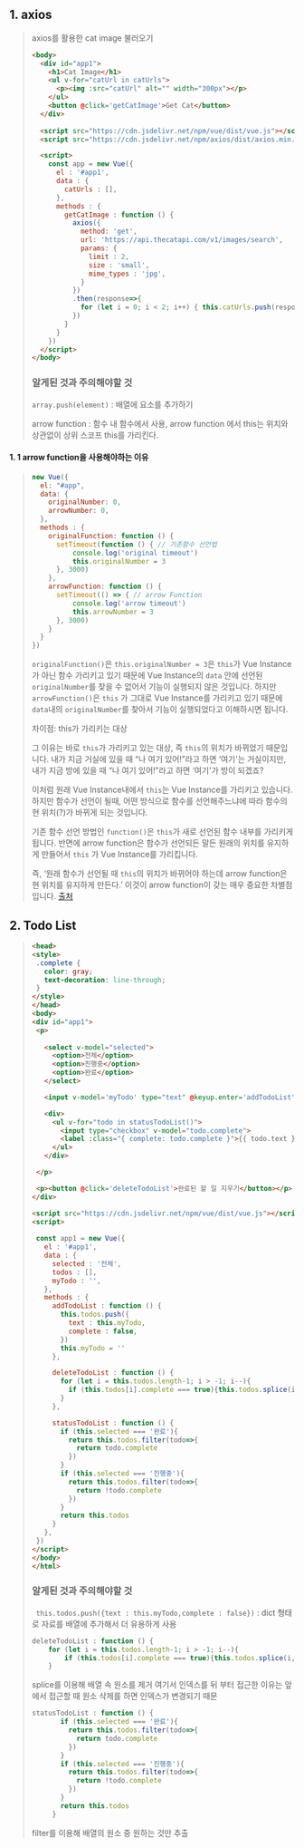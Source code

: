 ## 1. axios

> axios를 활용한 cat image 불러오기
>
> ```html
> <body>
>   <div id="app1">
>     <h1>Cat Image</h1>
>     <ul v-for="catUrl in catUrls">
>       <p><img :src="catUrl" alt="" width="300px"></p>
>     </ul>
>     <button @click='getCatImage'>Get Cat</button>
>   </div>
>   
>   <script src="https://cdn.jsdelivr.net/npm/vue/dist/vue.js"></script>
>   <script src="https://cdn.jsdelivr.net/npm/axios/dist/axios.min.js"></script>
> 
>   <script>
>     const app = new Vue({
>       el : '#app1',
>       data : {
>         catUrls : [],
>       },
>       methods : {
>         getCatImage : function () {
>           axios({
>             method: 'get', 
>             url: 'https://api.thecatapi.com/v1/images/search', 
>             params: {
>               limit : 2,
>               size : 'small',
>               mime_types : 'jpg',
>             }
>           })
>           .then(response=>{
>             for (let i = 0; i < 2; i++) { this.catUrls.push(response.data[i].url) }
>           })
>         }
>       }
>     })
>   </script>
> </body>
> ```
>
> ### 알게된 것과 주의해야할 것
>
> `array.push(element)` : 배열에 요소를 추가하기 
>
> arrow function : 함수 내 함수에서 사용, arrow function 에서 this는 위치와 상관없이 상위 스코프 this를 가리킨다.

#### 1. 1 arrow function을 사용해야하는 이유

> ```javascript
> new Vue({
> 	el: "#app",
>   data: {
>     originalNumber: 0,
>     arrowNumber: 0,
>   },
>   methods : {
>     originalFunction: function () {
>       setTimeout(function () { // 기존함수 선언법
>       	console.log('original timeout')
>       	this.originalNumber = 3
>       }, 3000)
>     },
>     arrowFunction: function () {
>       setTimeout(() => { // arrow Function
>       	console.log('arrow timeout')
>       	this.arrowNumber = 3
>       }, 3000)
>     }
>   }
> })
> ```
>
>  `originalFunction()`은 `this.originalNumber = 3`은 `this`가 Vue Instance가 아닌 함수 가리키고 있기 때문에 Vue Instance의 `data` 안에 선언된 `originalNumber`를 찾을 수 없어서 기능이 실행되지 않은 것입니다. 하지만 `arrowFunction()`은 `this` 가 그대로 Vue Instance를 가리키고 있기 때문에 `data`내의 `originalNumber`를 찾아서 기능이 실행되었다고 이해하시면 됩니다.
>
> 차이점: this가 가리키는 대상
>
> 그 이유는 바로 `this`가 가리키고 있는 대상, 즉 `this`의 위치가 바뀌었기 때문입니다. 내가 지금 거실에 있을 때 “나 여기 있어!”라고 하면 ‘여기'는 거실이지만, 내가 지금 방에 있을 때 “나 여기 있어!”라고 하면 ‘여기'가 방이 되겠죠?
>
> 이처럼 원래 Vue Instance내에서 `this`는 Vue Instance를 가리키고 있습니다. 하지만 함수가 선언이 될때, 어떤 방식으로 함수를 선언해주느냐에 따라 함수의 현 위치(?)가 바뀌게 되는 것입니다.
>
> 기존 함수 선언 방법인 `function()`은 `this`가 새로 선언된 함수 내부를 가리키게 됩니다. 반면에 arrow function은 함수가 선언되든 말든 원래의 위치를 유지하게 만들어서 `this` 가 Vue Instance를 가리킵니다.
>
> 즉, ‘원래 함수가 선언될 때 `this`의 위치가 바뀌어야 하는데 arrow function은 현 위치를 유지하게 만든다.’ 이것이 arrow function이 갖는 매우 중요한 차별점입니다. [출처](https://medium.com/@hozacho/vuejs%EC%97%90%EC%84%9C-arrow-function%EC%9D%84-%EC%82%AC%EC%9A%A9%ED%95%B4%EC%95%BC%ED%95%98%EB%8A%94-%EC%9D%B4%EC%9C%A0-ec067c342412)



## 2. Todo List

> ```html
> <head>
> <style>
>  .complete {
>    color: gray;
>    text-decoration: line-through;
>  }
> </style>
> </head>
> <body>
> <div id="app1">
>  <p>
>      
>    <select v-model="selected">
>      <option>전체</option>
>      <option>진행중</option>
>      <option>완료</option>
>    </select>
> 
>    <input v-model='myTodo' type="text" @keyup.enter='addTodoList'><button @click='addTodoList'>+</button>
> 
>    <div>
>      <ul v-for="todo in statusTodoList()">
>        <input type="checkbox" v-model="todo.complete">
>        <label :class="{ complete: todo.complete }">{{ todo.text }}</label>
>      </ul>
>    </div>
> 
>  </p>
> 
>  <p><button @click='deleteTodoList'>완료된 할 일 지우기</button></p>
> </div>
> 
> <script src="https://cdn.jsdelivr.net/npm/vue/dist/vue.js"></script>
> <script>
>  
>  const app1 = new Vue({
>    el : '#app1',
>    data : {
>      selected : '전체',
>      todos : [],
>      myTodo : '',
>    },
>    methods : {
>      addTodoList : function () {
>        this.todos.push({
>          text : this.myTodo,
>          complete : false,
>        })
>        this.myTodo = ''
>      },
> 
>      deleteTodoList : function () {
>        for (let i = this.todos.length-1; i > -1; i--){
>          if (this.todos[i].complete === true){this.todos.splice(i,1)}
>        }
>      },
> 
>      statusTodoList : function () {
>        if (this.selected === '완료'){
>          return this.todos.filter(todo=>{
>            return todo.complete
>          })
>        }
>        if (this.selected === '진행중'){
>          return this.todos.filter(todo=>{
>            return !todo.complete
>          })
>        }
>        return this.todos
>      }
>    },
>  })
> </script>
> </body>
> </html>
> ```
>
> ### 알게된 것과 주의해야할 것
>
> ` this.todos.push({text : this.myTodo,complete : false})` : dict 형태로 자료를 배열에 추가해서 더 유용하게 사용
>
> ```javascript
> deleteTodoList : function () {
>     for (let i = this.todos.length-1; i > -1; i--){
>         if (this.todos[i].complete === true){this.todos.splice(i,1)}
>     }
> ```
>
> splice를 이용해 배열 속 원소를 제거 여기서 인덱스를 뒤 부터 접근한 이유는 앞에서 접근할 때 원소 삭제를 하면 인덱스가 변경되기 때문
>
> ```javascript
> statusTodoList : function () {
>        if (this.selected === '완료'){
>          return this.todos.filter(todo=>{
>            return todo.complete
>          })
>        }
>        if (this.selected === '진행중'){
>          return this.todos.filter(todo=>{
>            return !todo.complete
>          })
>        }
>        return this.todos
>      }
> ```
>
> filter를 이용해 배열의 원소 중 원하는 것만 추출

